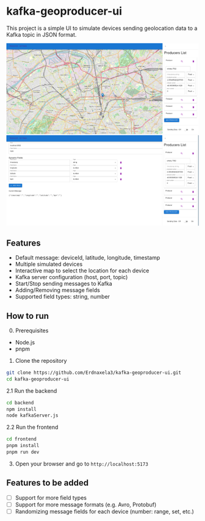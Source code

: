 # kafka-geoproducer-ui

This project is a simple UI to simulate devices sending geolocation data to a Kafka topic in JSON format.

![map](docs/map.png)
![settings](docs/setting.png)

## Features
- Default message: deviceId, latitude, longitude, timestamp
- Multiple simulated devices
- Interactive map to select the location for each device
- Kafka server configuration (host, port, topic)
- Start/Stop sending messages to Kafka
- Adding/Removing message fields
- Supported field types: string, number

## How to run

0. Prerequisites
- Node.js
- pnpm

1. Clone the repository
```bash
git clone https://github.com/Erdnaxela3/kafka-geoproducer-ui.git
cd kafka-geoproducer-ui
```

2.1 Run the backend
```bash
cd backend
npm install
node kafkaServer.js
```

2.2 Run the frontend
```bash
cd frontend
pnpm install
pnpm run dev
```

3. Open your browser and go to `http://localhost:5173`

## Features to be added
- [ ] Support for more field types
- [ ] Support for more message formats (e.g. Avro, Protobuf)
- [ ] Randomizing message fields for each device (number: range, set, etc.)
